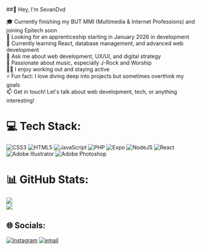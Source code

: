 ##👋 Hey, I'm SevanDvd

🎓 Currently finishing my BUT MMI (Multimedia & Internet Professions) and joining Epitech soon<br>
🔭 Looking for an apprenticeship starting in January 2026 in development<br>
🌱 Currently learning React, database management, and advanced web development<br>
💬 Ask me about web development, UX/UI, and digital strategy<br>
🎸 Passionate about music, especially J-Rock and Worship<br>
🏋️‍♂️ I enjoy working out and staying active<br>
⚡ Fun fact: I love diving deep into projects but sometimes overthink my goals<br>
📫 Get in touch! Let's talk about web development, tech, or anything interesting!<br>

# 💻 Tech Stack:
![CSS3](https://img.shields.io/badge/css3-%231572B6.svg?style=for-the-badge&logo=css3&logoColor=white) ![HTML5](https://img.shields.io/badge/html5-%23E34F26.svg?style=for-the-badge&logo=html5&logoColor=white) ![JavaScript](https://img.shields.io/badge/javascript-%23323330.svg?style=for-the-badge&logo=javascript&logoColor=%23F7DF1E) ![PHP](https://img.shields.io/badge/php-%23777BB4.svg?style=for-the-badge&logo=php&logoColor=white) ![Expo](https://img.shields.io/badge/expo-1C1E24?style=for-the-badge&logo=expo&logoColor=#D04A37) ![NodeJS](https://img.shields.io/badge/node.js-6DA55F?style=for-the-badge&logo=node.js&logoColor=white) ![React](https://img.shields.io/badge/react-%2320232a.svg?style=for-the-badge&logo=react&logoColor=%2361DAFB) ![Adobe Illustrator](https://img.shields.io/badge/adobe%20illustrator-%23FF9A00.svg?style=for-the-badge&logo=adobe%20illustrator&logoColor=white) ![Adobe Photoshop](https://img.shields.io/badge/adobe%20photoshop-%2331A8FF.svg?style=for-the-badge&logo=adobe%20photoshop&logoColor=white)

# 📊 GitHub Stats:
![](https://nirzak-streak-stats.vercel.app/?user=SevanDvd&theme=monokai&hide_border=false)<br/>
![](https://github-readme-stats.vercel.app/api/top-langs/?username=SevanDvd&theme=monokai&hide_border=false&include_all_commits=false&count_private=false&layout=compact)

## 🌐 Socials:
[![Instagram](https://img.shields.io/badge/Instagram-%23E4405F.svg?logo=Instagram&logoColor=white)](https://instagram.com/sevan.___) [![email](https://img.shields.io/badge/Email-D14836?logo=gmail&logoColor=white)](mailto:pro@sevandavid.com) 
